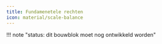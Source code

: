 ```yaml
---
title: Fundamenetele rechten
icon: material/scale-balance
---
```


!!! note "status: dit bouwblok moet nog ontwikkeld worden"
